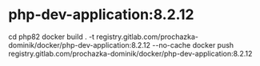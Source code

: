 # php-dev-application:8.2.12
cd php82
docker build . -t registry.gitlab.com/prochazka-dominik/docker/php-dev-application:8.2.12 --no-cache
docker push registry.gitlab.com/prochazka-dominik/docker/php-dev-application:8.2.12
